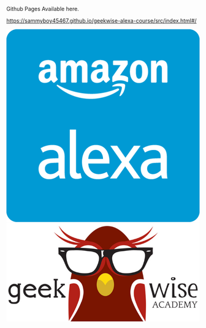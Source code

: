 Github Pages Available here.

https://sammyboy45467.github.io/geekwise-alexa-course/src/index.html#/

![alt-text-1](src/assets/images/alexa.png "title-1") ![alt-text-2](src/assets/images/geekwise.jpg "title-2")